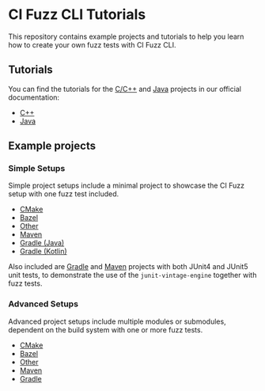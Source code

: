 # CI Fuzz CLI Tutorials

This repository contains example projects and tutorials to help you learn how to create your own fuzz tests with CI Fuzz CLI. 

## Tutorials

You can find the tutorials for the [C/C++](tutorials/c_cpp) and [Java](tutorials/java) projects in our official documentation:

* [C++](https://docs.code-intelligence.com/get-started/find-your-first-bug/cpp) 
* [Java](https://docs.code-intelligence.com/get-started/find-your-first-bug/java)

## Example projects

### Simple Setups
Simple project setups include a minimal project to showcase the CI Fuzz setup with one fuzz test included.
- [CMake](example-projects/simple-setup/cmake)
- [Bazel](example-projects/simple-setup/bazel)
- [Other](example-projects/simple-setup/other)
- [Maven](example-projects/simple-setup/maven)
- [Gradle (Java)](example-projects/simple-setup/gradle)
- [Gradle (Kotlin)](example-projects/simple-setup/gradle-kotlin)

Also included are [Gradle](example-projects/simple-setup/gradle-junit-4-and-5) and [Maven](example-projects/simple-setup/maven-junit-4-and-5) projects with both JUnit4 and JUnit5 unit tests, to demonstrate the use of the `junit-vintage-engine` together with fuzz tests.

### Advanced Setups

Advanced project setups include multiple modules or submodules, dependent on the build system with one or more fuzz tests.
- [CMake](example-projects/advanced-setup/cmake)
- [Bazel](example-projects/advanced-setup/bazel)
- [Other](example-projects/advanced-setup/other)
- [Maven](example-projects/advanced-setup/maven)
- [Gradle](example-projects/advanced-setup/gradle)
